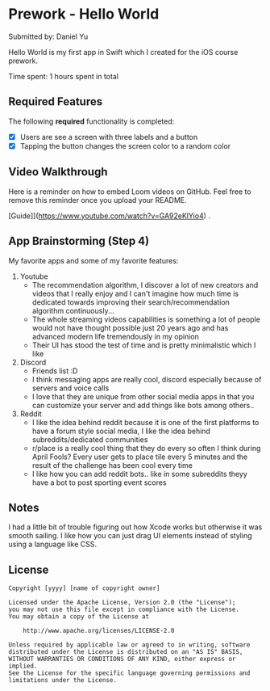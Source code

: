 # Prework - Hello World

Submitted by: Daniel Yu

Hello World is my first app in Swift which I created for the iOS course prework.

Time spent: 1 hours spent in total

## Required Features

The following **required** functionality is completed:

- [X] Users are see a screen with three labels and a button
- [X] Tapping the button changes the screen color to a random color
 
## Video Walkthrough

Here is a reminder on how to embed Loom videos on GitHub. Feel free to remove this reminder once you upload your README. 

[Guide]](https://www.youtube.com/watch?v=GA92eKlYio4) .

## App Brainstorming (Step 4)

My favorite apps and some of my favorite features:

1) Youtube
   - The recommendation algorithm, I discover a lot of new creators and videos that I really enjoy and
     I can't imagine how much time is dedicated towards improving their search/recommendation algorithm continuously...
   - The whole streaming videos capabilities is something a lot of people would not have thought possible just 20 years ago and has advanced modern life tremendously in my opinion
   - Their UI has stood the test of time and is pretty minimalistic which I like
2) Discord
   - Friends list :D
   - I think messaging apps are really cool, discord especially because of servers and voice calls
   - I love that they are unique from other social media apps in that you can customize your server and add things like bots among others..
3) Reddit
   - I like the idea behind reddit because it is one of the first platforms to have a forum style social media, I like the idea behind subreddits/dedicated communities
   - r/place is a really cool thing that they do every so often I think during April Fools? Every user gets to place tile every 5 minutes and the result of the challenge has been cool every time
   - I like how you can add reddit bots.. like in some subreddits theyy have a bot to post sporting event scores

## Notes

I had a little bit of trouble figuring out how Xcode works but otherwise it was smooth sailing. I like how you can just drag UI elements instead of styling using a language like CSS.

## License

    Copyright [yyyy] [name of copyright owner]

    Licensed under the Apache License, Version 2.0 (the "License");
    you may not use this file except in compliance with the License.
    You may obtain a copy of the License at

        http://www.apache.org/licenses/LICENSE-2.0

    Unless required by applicable law or agreed to in writing, software
    distributed under the License is distributed on an "AS IS" BASIS,
    WITHOUT WARRANTIES OR CONDITIONS OF ANY KIND, either express or implied.
    See the License for the specific language governing permissions and
    limitations under the License.
